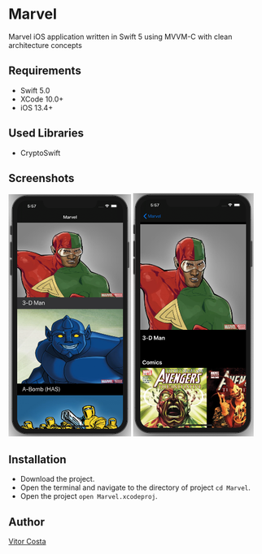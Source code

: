 # Marvel
Marvel iOS application written in Swift 5 using MVVM-C with clean architecture concepts

## Requirements
* Swift 5.0
* XCode 10.0+
* iOS 13.4+

## Used Libraries
* CryptoSwift

## Screenshots
![](https://github.com/VitorCosta98/Marvel/blob/master/Marvel/Marvel/Assets.xcassets/Captura%20de%20Tela%202020-07-28%20às%2017.57.42.imageset/Captura%20de%20Tela%202020-07-28%20às%2017.57.42.png)
![](https://github.com/VitorCosta98/Marvel/blob/master/Marvel/Marvel/Assets.xcassets/Captura%20de%20Tela%202020-07-28%20às%2017.57.30.imageset/Captura%20de%20Tela%202020-07-28%20às%2017.57.30.png)

## Installation

* Download the project.
* Open the terminal and navigate to the directory of project `cd Marvel`.
* Open the project `open Marvel.xcodeproj`.

## Author

[Vitor Costa](https://github.com/VitorCosta98)
